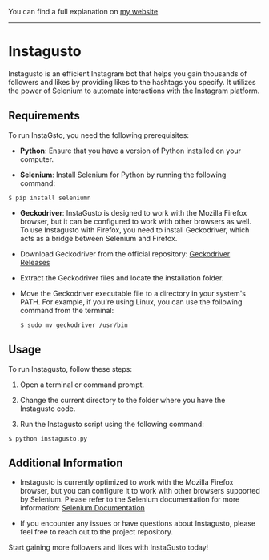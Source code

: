 
You can find a full explanation on [my website](https://pablobiedma.github.io/post9.html)

------------------------------------------------------------------------------------------------------------------------------------------------------------------------

# Instagusto

Instagusto is an efficient Instagram bot that helps you gain thousands of followers and likes by providing likes to the hashtags you specify. It utilizes the power of Selenium to automate interactions with the Instagram platform.

## Requirements

To run InstaGsto, you need the following prerequisites:

- **Python**: Ensure that you have a version of Python installed on your computer.

- **Selenium**: Install Selenium for Python by running the following command:  
 ```
$ pip install seleniumn  
 ```
- **Geckodriver**: InstaGusto is designed to work with the Mozilla Firefox browser, but it can be configured to work with other browsers as well. To use Instagusto with Firefox, you need to install Geckodriver, which acts as a bridge between Selenium and Firefox.

- Download Geckodriver from the official repository: [Geckodriver Releases](https://github.com/mozilla/geckodriver/releases)

- Extract the Geckodriver files and locate the installation folder.

- Move the Geckodriver executable file to a directory in your system's PATH. For example, if you're using Linux, you can use the following command from the terminal:
  ```
  $ sudo mv geckodriver /usr/bin
  ```

## Usage

To run Instagusto, follow these steps:

1. Open a terminal or command prompt.

2. Change the current directory to the folder where you have the Instagusto code.

3. Run the Instagusto script using the following command:
  ```
$ python instagusto.py
  ```
## Additional Information

- Instagusto is currently optimized to work with the Mozilla Firefox browser, but you can configure it to work with other browsers supported by Selenium. Please refer to the Selenium documentation for more information: [Selenium Documentation](http://selenium-python.readthedocs.io/)

- If you encounter any issues or have questions about Instagusto, please feel free to reach out to the project repository.

Start gaining more followers and likes with InstaGusto today!


